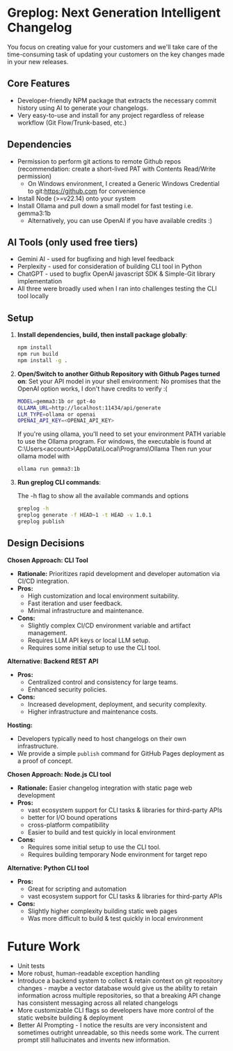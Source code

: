 # Greplog: Next Generation Intelligent Changelog

You focus on creating value for your customers and we'll take care of the time-consuming task of updating your customers on the key changes made in your new releases.

## Core Features

- Developer-friendly NPM package that extracts the necessary commit history using AI to generate your changelogs.
- Very easy-to-use and install for any project regardless of release workflow (Git Flow/Trunk-based, etc.)

## Dependencies

- Permission to perform git actions to remote Github repos (recommendation: create a short-lived PAT with Contents Read/Write permission)
    - On Windows environment, I created a Generic Windows Credential to git:https://github.com for convenience
- Install Node (>=v22.14) onto your system
- Install Ollama and pull down a small model for fast testing i.e. gemma3:1b
    - Alternatively, you can use OpenAI if you have available credits :)

## AI Tools (only used free tiers)

- Gemini AI - used for bugfixing and high level feedback
- Perplexity - used for consideration of building CLI tool in Python
- ChatGPT - used to bugfix OpenAI javascript SDK & Simple-Git library implementation
- All three were broadly used when I ran into challenges testing the CLI tool locally

## Setup

1. **Install dependencies, build, then install package globally**:

    ```bash
    npm install
    npm run build
    npm install -g .
    ```

2. **Open/Switch to another Github Repository with Github Pages turned on**:
   Set your API model in your shell environment:
   No promises that the OpenAI option works, I don't have credits to verify :(
    ```bash
    MODEL=gemma3:1b or gpt-4o
    OLLAMA_URL=http://localhost:11434/api/generate
    LLM_TYPE=ollama or openai
    OPENAI_API_KEY=<OPENAI_API_KEY>
    ```
    If you're using ollama, you'll need to set your environment PATH variable to use the Ollama program. For windows,
    the executable is found at C:\Users\<account>\AppData\Local\Programs\Ollama
    Then run your ollama model with
    ```bash
    ollama run gemma3:1b
    ```
3. **Run greplog CLI commands**:

    The -h flag to show all the available commands and options

    ```bash
    greplog -h
    greplog generate -f HEAD~1 -t HEAD -v 1.0.1
    greplog publish
    ```

## Design Decisions

**Chosen Approach: CLI Tool**

- **Rationale:** Prioritizes rapid development and developer automation via CI/CD integration.
- **Pros:**
    - High customization and local environment suitability.
    - Fast iteration and user feedback.
    - Minimal infrastructure and maintenance.
- **Cons:**
    - Slightly complex CI/CD environment variable and artifact management.
    - Requires LLM API keys or local LLM setup.
    - Requires some initial setup to use the CLI tool.

**Alternative: Backend REST API**

- **Pros:**
    - Centralized control and consistency for large teams.
    - Enhanced security policies.
- **Cons:**
    - Increased development, deployment, and security complexity.
    - Higher infrastructure and maintenance costs.

**Hosting:**

- Developers typically need to host changelogs on their own infrastructure.
- We provide a simple `publish` command for GitHub Pages deployment as a proof of concept.

**Chosen Approach: Node.js CLI tool**

- **Rationale:** Easier changelog integration with static page web development
- **Pros:**
    - vast ecosystem support for CLI tasks & libraries for third-party APIs
    - better for I/O bound operations
    - cross-platform compatibility
    - Easier to build and test quickly in local environment
- **Cons:**
    - Requires some initial setup to use the CLI tool.
    - Requires building temporary Node environment for target repo

**Alternative: Python CLI tool**

- **Pros:**
    - Great for scripting and automation
    - vast ecosystem support for CLI tasks & libraries for third-party APIs
- **Cons:**
    - Slightly higher complexity building static web pages
    - Was more difficult to build & test quickly in local environment

# Future Work

- Unit tests
- More robust, human-readable exception handling
- Introduce a backend system to collect & retain context on git repository changes - maybe a vector database would give us the ability to retain information across multiple repositories, so that a breaking API change has consistent messaging across all related changelogs
- More customizable CLI flags so developers have more control of the static website building & deployment
- Better AI Prompting - I notice the results are very inconsistent and sometimes outright unreadable, so this needs some work. The current prompt still hallucinates and invents new information.
